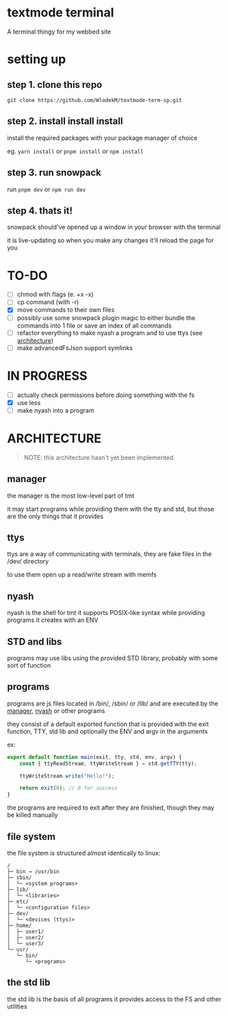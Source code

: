 # textmode terminal

A terminal thingy for my webbed site

# setting up

## step 1. clone this repo

``git clone https://github.com/WlodekM/textmode-term-sp.git``

## step 2. install install install

install the required packages with your package manager of choice

eg. `yarn install` or `pnpm install` or `npm install`

## step 3. run snowpack

run `pnpm dev` or `npm run dev`

## step 4. thats it!

snowpack should've opened up a window in your browser with the terminal

it is live-updating so when you make any changes it'll reload the page for you


# TO-DO

- [ ] chmod with flags (e. +x -x)
- [ ] cp command (with -r)
- [x] move commands to their own files
- [ ] possibly use some snowpack plugin magic to either bundle the commands into 1 file or save an index of all commands
- [ ] refactor everything to make nyash a program and to use ttys (see [architecture](#architecture))
- [ ] make advancedFsJson support symlinks

# IN PROGRESS
- [ ] actually check permissions before doing something with the fs
- [x] use less
- [ ] make nyash into a program

# ARCHITECTURE

> NOTE: this architecture hasn't yet been implemented

## manager

the manager is the most low-level part of tmt

it may start programs while providing them with the tty and std, but those are the only things that it provides

## ttys

ttys are a way of communicating with terminals, they are fake files in the /dev/ directory

to use them open up a read/write stream with memfs

## nyash

nyash is the shell for tmt it supports POSIX-like syntax while providing programs it creates with an ENV

## STD and libs

programs may use libs using the provided STD library, probably with some sort of function

## programs

programs are js files located in /bin/, /sbin/ or /lib/ and are executed by the [manager](#manager), [nyash](#nyash) or other programs

they consist of a default exported function that is provided with the exit function, TTY, std lib and optionally the ENV and argv in the arguments

ex:

```js
export default function main(exit, tty, std, env, argv) {
    const { ttyReadStream, ttyWriteStream } = std.getTTY(tty);

    ttyWriteStream.write("Hello!");

    return exit(0); // 0 for success
}
```

the programs are required to exit after they are finished, though they may be killed manually

## file system

the file system is structured almost identically to linux:
```
/
├─ bin → /usr/bin
├─ sbin/
│  └─ <system programs>
├─ lib/
│  └─ <libraries>
├─ etc/
│  └─ <configuration files>
├─ dev/
│  └─ <devices (ttys)>
├─ home/
│  ├─ user1/
│  ├─ user2/
│  └─ user3/
└─ usr/
   └─ bin/
      └─ <programs>
```

## the std lib

the std lib is the basis of all programs it provides access to the FS and other utilities
